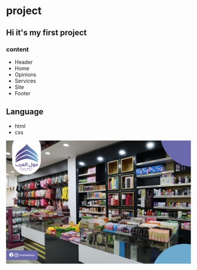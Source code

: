 # project
## Hi it's my first project
### content
* Header
* Home
* Opinions
* Services
* Site
* Footer
## Language
* html
* css

![](img/6Ci67.jpeg)
